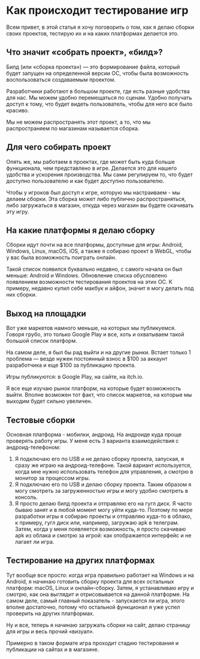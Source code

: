 # Как происходит тестирование игр

Всем привет, в этой статья я хочу поговорить о том, как я делаю сборки своих проектов, тестирую их и на каких
платформах делается это.

## Что значит «собрать проект», «билд»?

Билд (или «сборка проекта») — это формирование файла, который будет запущен на определенной версии ОС, чтобы была
возможность воспользоваться создаваемым проектом.

Разработчики работают в большом проекте, где есть разные удобства для нас. Мы можем удобно перемещаться по сценам.
Удобно получать доступ к тому, что будет видеть пользователь, чтобы для него все было красиво.

Мы не можем распространять этот проект, а то, что мы распространяем по магазинам называется сборка.

## Для чего собирать проект

Опять же, мы работаем в проектах, где может быть куда больше функционала, чем представлено в игре. Делается это для
нашего удобства и ускорения производства. Мы сами регулируем то, что будет доступно пользователю и как будет
доступно пользователю.

Чтобы у игроков был доступ к игре, которую мы настраиваем - мы делаем сборки. Эта сборка может либо публично
распространяться, либо загружаться в магазин, откуда через магазин вы будете скачивать эту игру.

## На какие платформы я делаю сборку

Сборки идут почти на все платформы, доступные для игры: Android, Windows, Linux, macOS, iOS, а также я собираю проект
в WebGL, чтобы у вас была возможность поиграть онлайн.

Такой список появился буквально недавно, с самого начала он был меньше: Android и Windows. Обновление списка
обусловлено появлением возможности тестирования проектов на этих ОС. К примеру, недавно купил себе макбук и айфон,
значит я могу делать под них сборки.

## Выход на площадки

Вот уже маркетов намного меньше, на которых мы публикуемся. Говоря грубо, это только Google Play и все, хоть и
охватываем такой большой список платформ.

На самом деле, я был бы рад выйти и на другие рынки. Встает только 1 проблема — везде нужен постоянный взнос в $100
за аккаунт разработчика и еще $100 за публикацию проекта.

Игры публикуются: в Google Play, на сайте, на itch.io.

Я все еще изучаю рынок платформ, на которые будет возможность выйти. Вполне возможен тот факт, что список маркетов,
на которые мы выходим будет сильно увеличен.

## Тестовые сборки

Основная платформа - мобилки, андроид. На андроиде куда проще проверять работу игры. У меня есть 3 варианта
взаимодействия с андроид-телефоном:

<ol>
<li>Я подключаю его по USB и не делаю сборку проекта, запуская, я сразу же играю на андроид-телефоне. Такой вариант
    используется, когда мне нужно использовать телефон для управления, а смотрю в монитор за процессом игры.</li>
<li>Я подключаю его по USB и делаю сборку проекта. Таким образом я могу смотреть за загруженностью игры и могу
    удобно смотреть в консоль.</li>
<li>Я просто делаю билд проекта и отправляю его на гугл диск. Я часто бываю занят и в любой момент могу уйти
    куда-то. Поэтому по мере разработки игры я собираю проекты и отправляю куда-то в облако, к примеру, гугл диск
    или, например, загружаю apk в телеграм. Затем, когда у меня появляется возможность, я просто скачиваю apk из
    облака и смотрю за игрой: как отображается интерфейс и не лагает ли игра.</li>
</ol>

## Тестирование на других платформах

Тут вообще все просто: когда игра правильно работает на Windows и на Android, я начинаю готовить сборку проекта для
всех остальных платформ: macOS, Linux и онлайн-сборку. Затем, я устанавливаю игру и смотрю, как она выглядит и
отрисовывается на данной платформе. На самом деле, самый главный показатель - запускается ли игра, этого вполне
достаточно, потому что остальной функционал я уже успел проверить на других платформах.

Ну и все, теперь я начинаю загружать сборки на сайт, делаю страницу для игры и весь прочий «визуал».

Примерно в таком формате игра проходит стадию тестирования и публикации на сайтах и в магазине.
